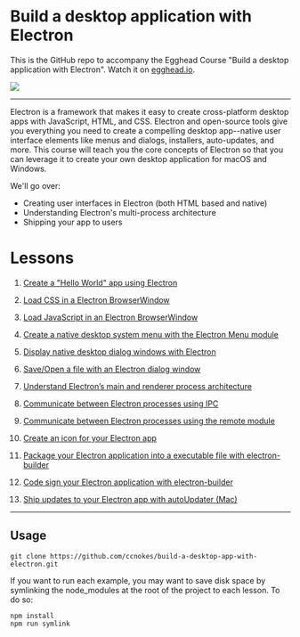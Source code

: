 # Build a desktop application with Electron

This is the GitHub repo to accompany the Egghead Course "Build a desktop application with Electron". Watch it on [egghead.io](https://egghead.io/courses/build-a-desktop-application-with-electron).

![](https://github.com/ccnokes/build-a-desktop-app-with-electron/raw/master/images/egghead-electron-logo.png)

---

Electron is a framework that makes it easy to create cross-platform desktop apps with JavaScript, HTML, and CSS. Electron and open-source tools give you everything you need to create a compelling desktop app--native user interface elements like menus and dialogs, installers, auto-updates, and more.
This course will teach you the core concepts of Electron so that you can leverage it to create your own desktop application for macOS and Windows.

We'll go over:
- Creating user interfaces in Electron (both HTML based and native)
- Understanding Electron's multi-process architecture
- Shipping your app to users

# Lessons
1. [Create a "Hello World" app using Electron](https://egghead.io/lessons/javascript-create-a-hello-world-app-using-electron)

2. [Load CSS in a Electron BrowserWindow](https://egghead.io/lessons/javascript-load-css-in-a-electron-browserwindow)

3. [Load JavaScript in an Electron BrowserWindow](https://egghead.io/lessons/javascript-load-javascript-in-an-electron-browserwindow)

4. [Create a native desktop system menu with the Electron Menu module](https://egghead.io/lessons/javascript-create-a-native-desktop-system-menu-with-the-electron-menu-module)

5. [Display native desktop dialog windows with Electron](https://egghead.io/lessons/javascript-display-native-desktop-dialog-windows-with-electron)

6. [Save/Open a file with an Electron dialog window](https://egghead.io/lessons/javascript-save-open-a-file-with-an-electron-dialog-window)

7. [Understand Electron’s main and renderer process architecture](https://egghead.io/lessons/javascript-understand-electron-s-main-and-renderer-process-architecture)

8. [Communicate between Electron processes using IPC](https://egghead.io/lessons/javascript-communicate-between-electron-processes-using-ipc)

9. [Communicate between Electron processes using the remote module](https://egghead.io/lessons/javascript-communicate-between-electron-processes-using-the-remote-module)

10. [Create an icon for your Electron app](https://egghead.io/lessons/javascript-create-an-icon-for-your-electron-app)

11. [Package your Electron application into a executable file with electron-builder](https://egghead.io/lessons/javascript-package-your-electron-application-into-a-executable-file-with-electron-builder)

12. [Code sign your Electron application with electron-builder](https://egghead.io/lessons/javascript-code-sign-your-electron-application-with-electron-builder)

13. [Ship updates to your Electron app with autoUpdater (Mac)](https://egghead.io/lessons/javascript-ship-updates-to-your-electron-app-with-autoupdater-mac)

---

## Usage
```
git clone https://github.com/ccnokes/build-a-desktop-app-with-electron.git
```

If you want to run each example, you may want to save disk space by symlinking the node_modules at the root of the project to each lesson. To do so:

```
npm install 
npm run symlink
```
